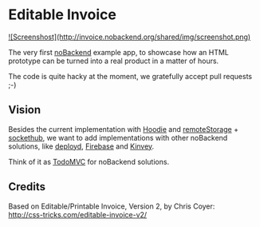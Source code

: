 Editable Invoice
==================

<a href="http://invoice.nobackend.org/">
![Screenshost](http://invoice.nobackend.org/shared/img/screenshot.png)
</a>

The very first [noBackend](http://nobackend.org/) example app, to showcase how an HTML prototype can be turned into a real product in a matter of hours.

The code is quite hacky at the moment, we gratefully accept pull requests ;-) 


Vision
------

Besides the current implementation with [Hoodie](http://hood.ie) and [remoteStorage](http://remotestorage.io/) + [sockethub](http://sockethub.org/),
 we want to add implementations with other noBackend solutions, like [deployd](http://deployd.com/), [Firebase](https://www.firebase.com/) and [Kinvey](http://www.kinvey.com/).

Think of it as [TodoMVC](http://todomvc.com/) for noBackend solutions.


Credits
-------

Based on Editable/Printable Invoice, Version 2, by Chris Coyer:  
http://css-tricks.com/editable-invoice-v2/

